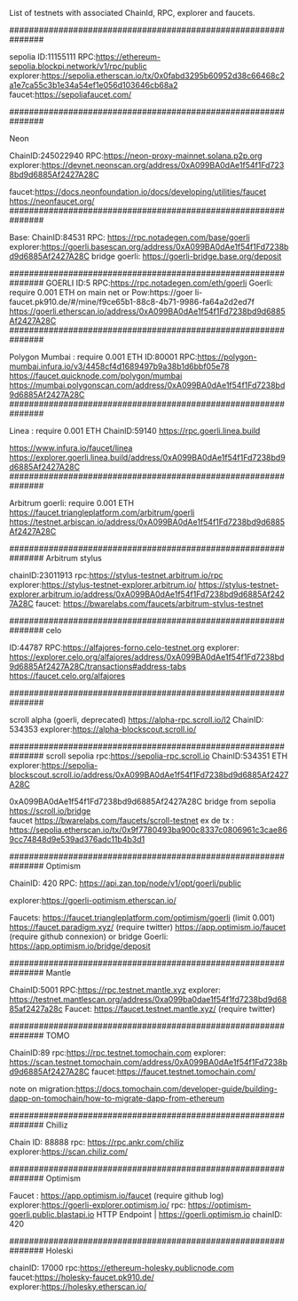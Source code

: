 List of testnets with associated ChainId, RPC, explorer and faucets.

###############################################################

sepolia 
ID:11155111
RPC:https://ethereum-sepolia.blockpi.network/v1/rpc/public
explorer:https://sepolia.etherscan.io/tx/0x0fabd3295b60952d38c66468c2a1e7ca55c3b1e34a54ef1e056d103646cb68a2
faucet:https://sepoliafaucet.com/

###############################################################

Neon 

ChainID:245022940
RPC:https://neon-proxy-mainnet.solana.p2p.org
explorer:https://devnet.neonscan.org/address/0xA099BA0dAe1f54f1Fd7238bd9d6885Af2427A28C

faucet:https://docs.neonfoundation.io/docs/developing/utilities/faucet
https://neonfaucet.org/
###############################################################

Base: 
ChainID:84531
RPC: https://rpc.notadegen.com/base/goerli
explorer:https://goerli.basescan.org/address/0xA099BA0dAe1f54f1Fd7238bd9d6885Af2427A28C
bridge goerli:
https://goerli-bridge.base.org/deposit

###############################################################
GOERLI
ID:5
RPC:https://rpc.notadegen.com/eth/goerli
Goerli: require 0.001 ETH on main net
or Pow:https://goer	li-faucet.pk910.de/#/mine/f9ce65b1-88c8-4b71-9986-fa64a2d2ed7f
https://goerli.etherscan.io/address/0xA099BA0dAe1f54f1Fd7238bd9d6885Af2427A28C
###############################################################

Polygon Mumbai : require 0.001 ETH
ID:80001
RPC:https://polygon-mumbai.infura.io/v3/4458cf4d1689497b9a38b1d6bbf05e78
https://faucet.quicknode.com/polygon/mumbai
https://mumbai.polygonscan.com/address/0xA099BA0dAe1f54f1Fd7238bd9d6885Af2427A28C
###############################################################

Linea : require 0.001 ETH
ChainID:59140
https://rpc.goerli.linea.build

https://www.infura.io/faucet/linea
https://explorer.goerli.linea.build/address/0xA099BA0dAe1f54f1Fd7238bd9d6885Af2427A28C
###############################################################

Arbitrum goerli: require 0.001 ETH
https://faucet.triangleplatform.com/arbitrum/goerli
https://testnet.arbiscan.io/address/0xA099BA0dAe1f54f1Fd7238bd9d6885Af2427A28C	



###############################################################
Arbitrum stylus

chainID:23011913
rpc:https://stylus-testnet.arbitrum.io/rpc
explorer:https://stylus-testnet-explorer.arbitrum.io/
https://stylus-testnet-explorer.arbitrum.io/address/0xA099BA0dAe1f54f1Fd7238bd9d6885Af2427A28C
faucet: https://bwarelabs.com/faucets/arbitrum-stylus-testnet

###############################################################
celo

ID:44787
RPC:https://alfajores-forno.celo-testnet.org
explorer: https://explorer.celo.org/alfajores/address/0xA099BA0dAe1f54f1Fd7238bd9d6885Af2427A28C/transactions#address-tabs
https://faucet.celo.org/alfajores

###############################################################

scroll alpha (goerli, deprecated)
https://alpha-rpc.scroll.io/l2
ChainID: 534353
explorer:https://alpha-blockscout.scroll.io/

###############################################################
scroll sepolia
rpc:https://sepolia-rpc.scroll.io
ChainID:534351
ETH
explorer:https://sepolia-blockscout.scroll.io/address/0xA099BA0dAe1f54f1Fd7238bd9d6885Af2427A28C

0xA099BA0dAe1f54f1Fd7238bd9d6885Af2427A28C
bridge from sepolia https://scroll.io/bridge	
faucet https://bwarelabs.com/faucets/scroll-testnet
ex de tx : https://sepolia.etherscan.io/tx/0x9f7780493ba900c8337c0806961c3cae869cc74848d9e539ad376adc11b4b3d1

###############################################################
Optimism 

ChainID: 420
RPC: https://api.zan.top/node/v1/opt/goerli/public

explorer:https://goerli-optimism.etherscan.io/

Faucets:
https://faucet.triangleplatform.com/optimism/goerli (limit 0.001)
https://faucet.paradigm.xyz/ (require twitter)
https://app.optimism.io/faucet (require github connexion)
or bridge Goerli:
https://app.optimism.io/bridge/deposit

###############################################################
Mantle

ChainID:5001
RPC:https://rpc.testnet.mantle.xyz
explorer: https://testnet.mantlescan.org/address/0xa099ba0dae1f54f1fd7238bd9d6885af2427a28c
Faucet: https://faucet.testnet.mantle.xyz/ (require twitter)

###############################################################
TOMO

ChainID:89
rpc:https://rpc.testnet.tomochain.com
explorer: https://scan.testnet.tomochain.com/address/0xA099BA0dAe1f54f1Fd7238bd9d6885Af2427A28C
faucet:https://faucet.testnet.tomochain.com/

note on migration:https://docs.tomochain.com/developer-guide/building-dapp-on-tomochain/how-to-migrate-dapp-from-ethereum

###############################################################
Chilliz

Chain ID: 88888
rpc: https://rpc.ankr.com/chiliz
explorer:https://scan.chiliz.com/

###############################################################
Optimism

Faucet : https://app.optimism.io/faucet (require github log)
explorer:https://goerli-explorer.optimism.io/
rpc: https://optimism-goerli.public.blastapi.io
HTTP Endpoint | https://goerli.optimism.io
chainID: 420

###############################################################
Holeski

chainID: 17000
rpc:https://ethereum-holesky.publicnode.com
faucet:https://holesky-faucet.pk910.de/
explorer:https://holesky.etherscan.io/





